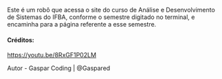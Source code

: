 Este é um robô que acessa o site do curso de Análise e Desenvolvimento de Sistemas do IFBA, conforme o semestre digitado no terminal, e encaminha para a página referente a esse semestre.

#### Créditos:

https://youtu.be/8RxGF1P02LM

Autor - Gaspar Coding | @Gaspared
